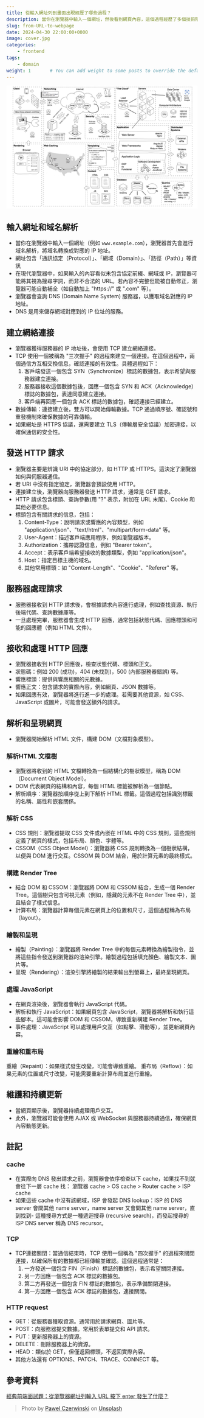 ```yaml
---
title: 從輸入網址列到畫面出現經歷了哪些過程？
description: 當你在瀏覽器中輸入一個網址，然後看到網頁內容，這個過程經歷了多個技術階段，包括網絡通信、網頁解析和呈現等。
slug: from-URL-to-webpage
date: 2024-04-30 22:00:00+0000
image: cover.jpg
categories:
    - frontend
tags:
    - domain
weight: 1       # You can add weight to some posts to override the default sorting (date descending)
---
```

![](urltoweb.png)
## 輸入網址和域名解析
- 當你在瀏覽器中輸入一個網址（例如 `www.example.com`），瀏覽器首先會進行域名解析，將域名轉換成對應的 IP 地址。
- 網址包含「通訊協定（Protocol）」、「網域（Domain）」、「路徑（Path）」等資訊
- 在現代瀏覽器中，如果輸入的內容看似未包含協定前綴、網域或 IP，瀏覽器可能將其視為搜尋字詞，而非不合法的 URL。若內容不完整但能被自動修正，瀏覽器可能自動補全（如自動加上 "https://" 或 ".com" 等）。
- 瀏覽器會查詢 DNS (Domain Name System) 服務器，以獲取域名對應的 IP 地址。
- DNS 是用來儲存網域對應到的 IP 位址的服務。


## 建立網絡連接
- 瀏覽器獲得服務器的 IP 地址後，會使用 TCP 建立網絡連接。
- TCP 使用一個被稱為 "三次握手" 的過程來建立一個連接。在這個過程中，兩個通信方互相交換信息，確認連接的有效性。具體過程如下：
  1. 客戶端發送一個包含 SYN（Synchronize）標誌的數據包，表示希望與服務器建立連接。
  2. 服務器接收這個數據包後，回應一個包含 SYN 和 ACK（Acknowledge）標誌的數據包，表達同意建立連接。
  3. 客戶端再回應一個包含 ACK 標誌的數據包，確認連接已經建立。
- 數據傳輸：連接建立後，雙方可以開始傳輸數據。TCP 通過順序號、確認號和重發機制來確保數據的可靠傳輸。
- 如果網址是 HTTPS 協議，還需要建立 TLS（傳輸層安全協議）加密連接，以確保通信的安全性。

## 發送 HTTP 請求
- 瀏覽器主要是辨識 URI 中的協定部分，如 HTTP 或 HTTPS。這決定了瀏覽器如何與伺服器通信。
- 若 URI 中沒有指定協定，瀏覽器會預設使用 HTTP。
- 連接建立後，瀏覽器向服務器發送 HTTP 請求，通常是 GET 請求。
- HTTP 請求包含標頭、查詢參數(用 "?" 表示，附加在 URL 末尾)、Cookie 和其他必要信息。
- 標頭包含有關請求的信息，包括：
  1. Content-Type：說明請求或響應的內容類型，例如 "application/json"、"text/html"、"multipart/form-data" 等。
  2. User-Agent：描述客戶端應用程序，例如瀏覽器版本。
  3. Authorization：攜帶認證信息，例如 "Bearer token"。
  4. Accept：表示客戶端希望接收的數據類型，例如 "application/json"。
  5. Host：指定目標主機的域名。
  6. 其他常用標頭：如 "Content-Length"、"Cookie"、"Referer" 等。

## 服務器處理請求
- 服務器接收到 HTTP 請求後，會根據請求內容進行處理，例如查找資源、執行後端代碼、查詢數據庫等。
- 一旦處理完畢，服務器會生成 HTTP 回應，通常包括狀態代碼、回應標頭和可能的回應體（例如 HTML 文件）。

## 接收和處理 HTTP 回應
- 瀏覽器接收到 HTTP 回應後，檢查狀態代碼、標頭和正文。
- 狀態碼：例如 200 (成功)，404 (未找到)，500 (內部服務器錯誤) 等。
- 響應標頭：提供與響應相關的元數據。
- 響應正文：包含請求的實際內容，例如網頁、JSON 數據等。
- 如果回應有效，瀏覽器將進行進一步的處理。若需要其他資源，如 CSS、JavaScript 或圖片，可能會發送額外的請求。

## 解析和呈現網頁
- 瀏覽器開始解析 HTML 文件，構建 DOM（文檔對象模型）。
### 解析HTML 文檔樹
- 瀏覽器將收到的 HTML 文檔轉換為一個結構化的樹狀模型，稱為 DOM（Document Object Model）。
- DOM 代表網頁的結構和內容，每個 HTML 標籤被解析為一個節點。
- 解析順序：瀏覽器按順序從上到下解析 HTML 標籤。這個過程包括識別標籤的名稱、屬性和嵌套關係。
### 解析 CSS
- CSS 規則：瀏覽器提取 CSS 文件或內嵌在 HTML 中的 CSS 規則，這些規則定義了網頁的樣式，包括布局、顏色、字體等。
- CSSOM（CSS Object Model）：瀏覽器將 CSS 規則轉換為一個樹狀結構，以便與 DOM 進行交互。CSSOM 與 DOM 結合，用於計算元素的最終樣式。
### 構建 Render Tree
- 結合 DOM 和 CSSOM：瀏覽器將 DOM 和 CSSOM 結合，生成一個 Render Tree。這個樹只包含可視元素（例如，隱藏的元素不在 Render Tree 中），並且結合了樣式信息。
- 計算布局：瀏覽器計算每個元素在網頁上的位置和尺寸，這個過程稱為布局（layout）。
### 繪製和呈現
- 繪製（Painting）：瀏覽器將 Render Tree 中的每個元素轉換為繪製指令，並將這些指令發送到瀏覽器的渲染引擎。繪製過程包括填充顏色、繪製文本、圖片等。
- 呈現（Rendering）：渲染引擎將繪製的結果輸出到螢幕上，最終呈現網頁。
### 處理 JavaScript
- 在網頁渲染後，瀏覽器會執行 JavaScript 代碼。
- 解析和執行 JavaScript：如果網頁包含 JavaScript，瀏覽器將解析和執行這些腳本。這可能會影響 DOM 和 CSSOM，導致重新構建 Render Tree。
- 事件處理：JavaScript 可以處理用戶交互（如點擊、滑動等），並更新網頁內容。
### 重繪和重布局
重繪（Repaint）：如果樣式發生改變，可能會導致重繪。
重布局（Reflow）：如果元素的位置或尺寸改變，可能需要重新計算布局並進行重繪。

## 維護和持續更新
- 當網頁顯示後，瀏覽器持續處理用戶交互。
- 此外，瀏覽器可能會使用 AJAX 或 WebSocket 與服務器持續通信，確保網頁內容動態更新。


## 註記
### cache
- 在實際向 DNS 發出請求之前，瀏覽器會依序檢查以下 cache，如果找不到就會往下一層 cache 找：
瀏覽器 cache > OS cache > Router cache > ISP cache
- 如果這些 cache 中沒有該網域，ISP 會發起 DNS lookup：ISP 的 DNS server 會問其他 name server，name server 又會問其他 name server，直到找到- 這種搜尋方式是一種遞迴搜尋 (recursive search)，而發起搜尋的 ISP DNS server 稱為 DNS recursor。
### TCP
- TCP連接關閉：當通信結束時，TCP 使用一個稱為 "四次握手" 的過程來關閉連接，以確保所有的數據都已經傳輸並確認。這個過程通常是：
  1. 一方發送一個包含 FIN（Finish）標誌的數據包，表示希望關閉連接。
  2. 另一方回應一個包含 ACK 標誌的數據包。
  3. 第二方再發送一個包含 FIN 標誌的數據包，表示準備關閉連接。
  4. 第一方回應一個包含 ACK 標誌的數據包，連接關閉。
### HTTP request
- GET：從服務器獲取資源。通常用於請求網頁、圖片等。
- POST：向服務器提交數據。常用於表單提交和 API 請求。
- PUT：更新服務器上的資源。
- DELETE：刪除服務器上的資源。
- HEAD：類似於 GET，但僅返回標頭，不返回實際內容。
- 其他方法還有 OPTIONS、PATCH、TRACE、CONNECT 等。

## 參考資料
[經典前端面試題：從瀏覽器網址列輸入 URL 按下 enter 發生了什麼？](https://www.shubo.io/what-happens-when-you-type-a-url-in-the-browser-and-press-enter/)

> Photo by [Pawel Czerwinski](https://unsplash.com/@pawel_czerwinski) on [Unsplash](https://unsplash.com/)